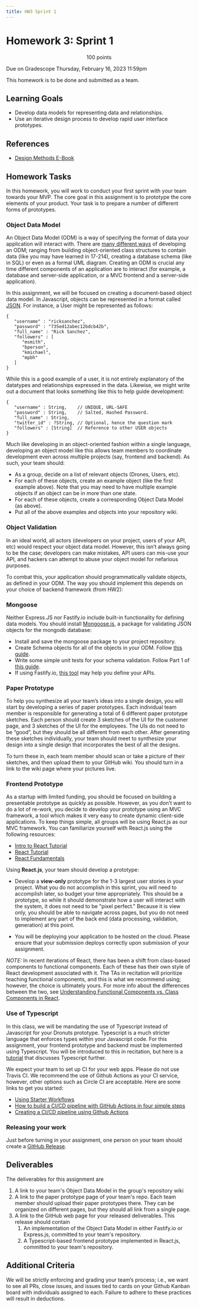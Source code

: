 ```yaml
---
title: HW3 Sprint 1
---
```


# Homework 3: Sprint 1


<p style="text-align: center;">
100 points<br/>  

Due on Gradescope Thursday, February 16, 2023 11:59pm<br/>

This homework is to be done and submitted as a team.<br/>
</p>



## Learning Goals

- Develop data models for representing data and relationships.
- Use an iterative design process to develop rapid user interface prototypes.

## References

- [Design Methods E-Book](http://faculty.washington.edu/ajko/books/design-methods/)

## Homework Tasks

In this homework, you will work to conduct your first sprint with your team towards your MVP. The core goal in this assignment is to prototype the core elements of your product. Your task is to prepare a number of different forms of prototypes.


### Object Data Model


An Object Data Model (ODM) is a way of specifying the format of data your application will interact with.  There are [many different ways](https://www.lucidchart.com/pages/database-diagram/database-models) of developing an ODM; ranging from building object-oriented class structures to contain data (like you may have learned in 17-214), creating a database schema (like in SQL) or even as a formal UML diagram. Creating an ODM is crucial any time different components of an application are to interact (for example, a database and server-side application, or a MVC frontend and a server-side application).

In this assignment, we will be focused on creating a document-based object data model.  In Javascript, objects can be represented in a format called [JSON](https://www.digitalocean.com/community/tutorials/an-introduction-to-json).  For instance, a User might be represented as follows:

```
{
   "username" : "ricksanchez",
   "password" : "735ed12abec12bdcb42b",
   "full_name" : "Rick Sanchez",
   "followers" : [
      "msmith",
      "bperson",
      "kmichael",
      "mpbh"
   ]
}
```

While this is a good example of a user, it is not entirely explanatory of the datatypes and relationships expressed in the data.  Likewise, we might write out a document that looks something like this to help guide development:

```
{
   "username" : String,    // UNIQUE, URL-SAFE
   "password" : String,    // Salted, Hashed Password.
   "full_name" : String,
   "twitter_id" : ?String, // Optional, hence the question mark 
   "followers" : [String]  // Reference to other USER objects
}
```

Much like developing in an object-oriented fashion within a single language, developing an object model like this allows team members to coordinate development even across multiple projects (say, frontend and backend).  As such, your team should:

- As a group, decide on a list of relevant objects (Drones, Users, etc).
- For each of these objects, create an example object (like the first example above).  Note that you may need to have multiple example objects if an object can be in more than one state.
- For each of these objects, create a corresponding Object Data Model (as above).
- Put all of the above examples and objects into your repository wiki.

### Object Validation

In an ideal world, all actors (developers on your project, users of your API, etc) would respect your object data model.  However, this isn’t always going to be the case; developers can make mistakes, API users can mis-use your API, and hackers can attempt to abuse your object model for nefarious purposes.

To combat this, your application should programmatically validate objects, as defined in your ODM. The way you should implement this depends on your choice of backend framework (from HW2):

### Mongoose

Neither Express.JS nor Fastify.io include built-in functionality for defining data models. You should install [Mongoose.js](https://mongoosejs.com), a package for validating JSON objects for the mongodb database:

- Install and save the mongoose package to your project repository.
- Create Schema objects for all of the objects in your ODM.  Follow [this guide](http://mongoosejs.com/docs/guide.html#definition).
- Write some simple unit tests for your schema validation.  Follow Part 1 of [this guide](https://codeutopia.net/blog/2016/06/10/mongoose-models-and-unit-tests-the-definitive-guide/).
- If using Fastify.io, [this tool](https://github.com/jeka-kiselyov/fastify-mongoose-api) may help you define your APIs. 


### Paper Prototype

To help you synthesize all your team’s ideas into a single design, you will start by developing a series of paper prototypes.  Each individual team member is responsible for generating a total of 6 different paper prototype sketches. Each person should create 3 sketches of the UI for the customer page, and 3 sketches of the UI for the employees.  The UIs do not need to be “good”, but they should be all different from each other. After generating these sketches individually, your team should meet to synthesize your design into a single design that incorporates the best of all the designs.

To turn these in, each team member should scan or take a picture of their sketches, and then upload them to your GitHub wiki. You should turn in a link to the wiki page where your pictures live.

### Frontend Prototype

As a startup with limited funding, you should be focused on building a presentable prototype as quickly as possible. However, as you don’t want to do a lot of re-work, you decide to develop your prototype using an MVC framework, a tool which makes it very easy to create dynamic client-side applications.  To keep things simple, all groups will be using React.js as our MVC framework.  You can familiarize yourself with React.js using the following resources:

- [Intro to React Tutorial](https://reactjs.org/tutorial/tutorial.html)
- [React Tutorial](https://www.w3schools.com/REACT/default.asp)
- [React Fundamentals](https://reactnative.dev/docs/intro-react)


Using **React.js**, your team should develop a prototype:

- Develop a **view-only** prototype for the 1-3 largest user stories in your project.  What you do not accomplish in this sprint, you will need to accomplish later, so budget your time appropriately.  This should be a prototype, so while it should demonstrate how a user will interact with the system, it does not need to be "pixel perfect."  Because it is view only, you should be able to navigate across pages, but you do not need to implement any part of the back end (data processing, validation, generation) at this point.

- You will be deploying your application to be hosted on the cloud. Please ensure that your submission deploys correctly upon submission of your assignment.

*NOTE:* In recent iterations of React, there has been a shift from class-based components to functional components. Each of these has their own style of React development associated with it. The TAs in recitation will prioritize teaching functional components, and this is what we recommend using; however, the choice is ultimately yours. For more info about the differences between the two, see [Understanding Functional Components vs. Class Components in React](https://www.twilio.com/blog/react-choose-functional-components).


### Use of Typescript

In this class, we will be mandating the use of Typescript instead of Javascript for your Dronuts prototype. Typescript is a much stricter language that enforces types within your Javascript code. For this assignment, your frontend prototype and backend must be implemented using Typescript. You will be introduced to this in recitation, but here is a [tutorial](https://www.typescriptlang.org/docs/handbook/typescript-in-5-minutes.html) that discusses Typescript further.


We expect your team to set up CI for your web apps. Please do not use Travis CI. We recommend the use of Github Actions as your CI service, however, other options such as Circle CI are acceptable. Here are some links to get you started:

- [Using Starter Workflows](https://docs.github.com/en/actions/using-workflows/using-starter-workflows)
- [How to build a CI/CD pipeline with GitHub Actions in four simple steps](https://github.blog/2022-02-02-build-ci-cd-pipeline-github-actions-four-steps/)
- [Creating a CI/CD pipeline using Github Actions](https://medium.com/@michaelekpang/creating-a-ci-cd-pipeline-using-github-actions-b65bb248edfe)

### Releasing your work

Just before turning in your assignment, one person on your team should create a [GitHub Release](https://docs.github.com/en/repositories/releasing-projects-on-github/managing-releases-in-a-repository). 

## Deliverables



The deliverables for this assignment are

1. A link to your team's Object Data Model in the group's repository wiki
2. A link to the paper prototype page of your team's repo. Each team member should upload their paper prototypes there. They can be organized on different pages, but they should all link from a single page.
3. A link to the GitHub web page for your released deliverables. This release should contain
    1. An implementation of the Object Data Model in either Fastify.io or Express.js, committed to your team's repository. 
    2. A Typescript-based frontend prototype implemented in React.js, committed to your team's repository.

## Additional Criteria

We will be strictly enforcing and grading your team’s process; i.e., we want to see all PRs, close issues, and issues tied to cards on your Github Kanban board with individuals assigned to each. Failure to adhere to these practices will result in deductions.
